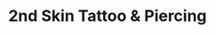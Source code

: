 ---
title: "2nd Skin Tattoo & Piercing"
url: /zuerich/2nd-skin-tattoo-und-piercing/
shop: Tattoo
---